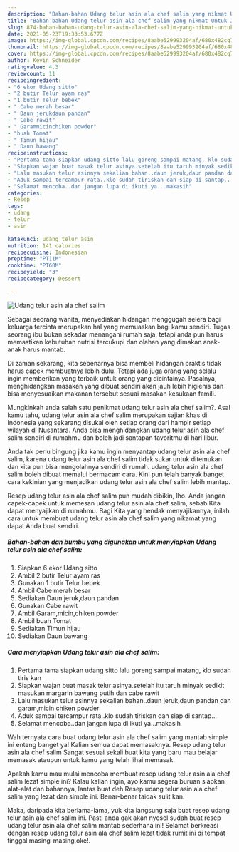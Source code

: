 ```yaml
---
description: "Bahan-bahan Udang telur asin ala chef salim yang nikmat Untuk Jualan"
title: "Bahan-bahan Udang telur asin ala chef salim yang nikmat Untuk Jualan"
slug: 874-bahan-bahan-udang-telur-asin-ala-chef-salim-yang-nikmat-untuk-jualan
date: 2021-05-23T19:33:53.677Z
image: https://img-global.cpcdn.com/recipes/8aabe529993204af/680x482cq70/udang-telur-asin-ala-chef-salim-foto-resep-utama.jpg
thumbnail: https://img-global.cpcdn.com/recipes/8aabe529993204af/680x482cq70/udang-telur-asin-ala-chef-salim-foto-resep-utama.jpg
cover: https://img-global.cpcdn.com/recipes/8aabe529993204af/680x482cq70/udang-telur-asin-ala-chef-salim-foto-resep-utama.jpg
author: Kevin Schneider
ratingvalue: 4.3
reviewcount: 11
recipeingredient:
- "6 ekor Udang sitto"
- "2 butir Telur ayam ras"
- "1 butir Telur bebek"
- " Cabe merah besar"
- " Daun jerukdaun pandan"
- " Cabe rawit"
- " Garammicinchiken powder"
- "buah Tomat"
- " Timun hijau"
- " Daun bawang"
recipeinstructions:
- "Pertama tama siapkan udang sitto lalu goreng sampai matang, klo sudah tiris kan"
- "Siapkan wajan buat masak telur asinya.setelah itu taruh minyak sedikit masukan margarin bawang putih dan cabe rawit"
- "Lalu masukan telur asinnya sekalian bahan..daun jeruk,daun pandan dan garam,micin chiken powder"
- "Aduk sampai tercampur rata..klo sudah tiriskan dan siap di santap..."
- "Selamat mencoba..dan jangan lupa di ikuti ya...makasih"
categories:
- Resep
tags:
- udang
- telur
- asin

katakunci: udang telur asin 
nutrition: 141 calories
recipecuisine: Indonesian
preptime: "PT11M"
cooktime: "PT60M"
recipeyield: "3"
recipecategory: Dessert

---
```



![Udang telur asin ala chef salim](https://img-global.cpcdn.com/recipes/8aabe529993204af/680x482cq70/udang-telur-asin-ala-chef-salim-foto-resep-utama.jpg)

Sebagai seorang wanita, menyediakan hidangan menggugah selera bagi keluarga tercinta merupakan hal yang memuaskan bagi kamu sendiri. Tugas seorang ibu bukan sekadar menangani rumah saja, tetapi anda pun harus memastikan kebutuhan nutrisi tercukupi dan olahan yang dimakan anak-anak harus mantab.

Di zaman  sekarang, kita sebenarnya bisa membeli hidangan praktis tidak harus capek membuatnya lebih dulu. Tetapi ada juga orang yang selalu ingin memberikan yang terbaik untuk orang yang dicintainya. Pasalnya, menghidangkan masakan yang dibuat sendiri akan jauh lebih higienis dan bisa menyesuaikan makanan tersebut sesuai masakan kesukaan famili. 



Mungkinkah anda salah satu penikmat udang telur asin ala chef salim?. Asal kamu tahu, udang telur asin ala chef salim merupakan sajian khas di Indonesia yang sekarang disukai oleh setiap orang dari hampir setiap wilayah di Nusantara. Anda bisa menghidangkan udang telur asin ala chef salim sendiri di rumahmu dan boleh jadi santapan favoritmu di hari libur.

Anda tak perlu bingung jika kamu ingin menyantap udang telur asin ala chef salim, karena udang telur asin ala chef salim tidak sukar untuk ditemukan dan kita pun bisa mengolahnya sendiri di rumah. udang telur asin ala chef salim boleh dibuat memalui bermacam cara. Kini pun telah banyak banget cara kekinian yang menjadikan udang telur asin ala chef salim lebih mantap.

Resep udang telur asin ala chef salim pun mudah dibikin, lho. Anda jangan capek-capek untuk memesan udang telur asin ala chef salim, sebab Kita dapat menyajikan di rumahmu. Bagi Kita yang hendak menyajikannya, inilah cara untuk membuat udang telur asin ala chef salim yang nikamat yang dapat Anda buat sendiri.

<!--inarticleads1-->

##### Bahan-bahan dan bumbu yang digunakan untuk menyiapkan Udang telur asin ala chef salim:

1. Siapkan 6 ekor Udang sitto
1. Ambil 2 butir Telur ayam ras
1. Gunakan 1 butir Telur bebek
1. Ambil  Cabe merah besar
1. Sediakan  Daun jeruk,daun pandan
1. Gunakan  Cabe rawit
1. Ambil  Garam,micin,chiken powder
1. Ambil buah Tomat
1. Sediakan  Timun hijau
1. Sediakan  Daun bawang




<!--inarticleads2-->

##### Cara menyiapkan Udang telur asin ala chef salim:

1. Pertama tama siapkan udang sitto lalu goreng sampai matang, klo sudah tiris kan
1. Siapkan wajan buat masak telur asinya.setelah itu taruh minyak sedikit masukan margarin bawang putih dan cabe rawit
1. Lalu masukan telur asinnya sekalian bahan..daun jeruk,daun pandan dan garam,micin chiken powder
1. Aduk sampai tercampur rata..klo sudah tiriskan dan siap di santap...
1. Selamat mencoba..dan jangan lupa di ikuti ya...makasih




Wah ternyata cara buat udang telur asin ala chef salim yang mantab simple ini enteng banget ya! Kalian semua dapat memasaknya. Resep udang telur asin ala chef salim Sangat sesuai sekali buat kita yang baru mau belajar memasak ataupun untuk kamu yang telah lihai memasak.

Apakah kamu mau mulai mencoba membuat resep udang telur asin ala chef salim lezat simple ini? Kalau kalian ingin, ayo kamu segera buruan siapkan alat-alat dan bahannya, lantas buat deh Resep udang telur asin ala chef salim yang lezat dan simple ini. Benar-benar taidak sulit kan. 

Maka, daripada kita berlama-lama, yuk kita langsung saja buat resep udang telur asin ala chef salim ini. Pasti anda gak akan nyesel sudah buat resep udang telur asin ala chef salim mantab sederhana ini! Selamat berkreasi dengan resep udang telur asin ala chef salim lezat tidak rumit ini di tempat tinggal masing-masing,oke!.

